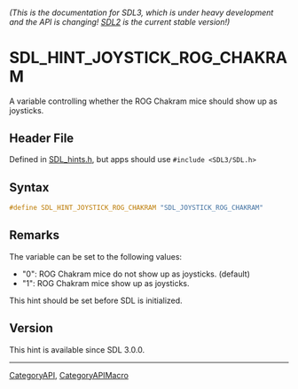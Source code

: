 ###### (This is the documentation for SDL3, which is under heavy development and the API is changing! [SDL2](https://wiki.libsdl.org/SDL2/) is the current stable version!)
# SDL_HINT_JOYSTICK_ROG_CHAKRAM

A variable controlling whether the ROG Chakram mice should show up as joysticks.

## Header File

Defined in [SDL_hints.h](https://github.com/libsdl-org/SDL/blob/main/include/SDL3/SDL_hints.h), but apps should use `#include <SDL3/SDL.h>`

## Syntax

```c
#define SDL_HINT_JOYSTICK_ROG_CHAKRAM "SDL_JOYSTICK_ROG_CHAKRAM"
```

## Remarks

The variable can be set to the following values:

- "0": ROG Chakram mice do not show up as joysticks. (default)
- "1": ROG Chakram mice show up as joysticks.

This hint should be set before SDL is initialized.

## Version

This hint is available since SDL 3.0.0.

----
[CategoryAPI](CategoryAPI), [CategoryAPIMacro](CategoryAPIMacro)

